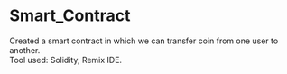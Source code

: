 # Smart_Contract
Created a smart contract in which we can transfer coin from one user to another.
<br>
Tool used: Solidity, Remix IDE.
